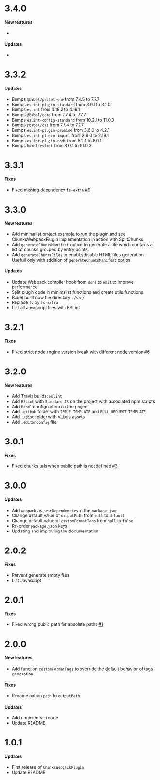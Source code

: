 # 3.4.0

#### New features

*

#### Updates

*


# 3.3.2

#### Updates

* Bumps `@babel/preset-env` from 7.4.5 to 7.7.7
* Bumps `eslint-plugin-standard` from 3.0.1 to 3.1.0
* Bumps `eslint` from 4.18.2 to 4.19.1
* Bumps `@babel/core` from 7.7.4 to 7.7.7
* Bumps `eslint-config-standard` from 10.2.1 to 11.0.0
* Bumps `@babel/cli` from 7.7.4 to 7.7.7
* Bumps `eslint-plugin-promise` from 3.6.0 to 4.2.1
* Bumps `eslint-plugin-import` from 2.8.0 to 2.19.1
* Bumps `eslint-plugin-node` from 5.2.1 to 8.0.1
* Bumps `babel-eslint` from 8.0.1 to 10.0.3


# 3.3.1

#### Fixes

* Fixed missing dependency `fs-extra` [#9](https://github.com/yoriiis/chunks-webpack-plugin/issues/9)


# 3.3.0

#### New features

* Add minimalist project example to run the plugin and see ChunksWebpackPlugin implementation in action with SplitChunks
* Add `generateChunksManifest` option to generate a file which contains a list of chunks grouped by entry points
* Add `generateChunksFiles` to enable/disable HTML files generation. Usefull only with addition of `generateChunksManifest` option

#### Updates

* Update Webpack compiler hook from `done` to `emit` to improve performance
* Split plugin code in minimalist functions and create utils functions
* Babel build now the directory `./src/`
* Replace `fs` by `fs-extra`
* Lint all Javascript files with ESLint


# 3.2.1

#### Fixes

* Fixed strict node engine version break with different node version [#6](https://github.com/yoriiis/chunks-webpack-plugin/issues/6)


# 3.2.0

#### New features

* Add Travis builds: `eslint`
* Add `ESLint` with `Standard JS` on the project with associated npm scripts
* Add `Babel` configuration on the project
* Add `.github` folder with `ISSUE_TEMPLATE` and `PULL_REQUEST_TEMPLATE`
* Add `./dist` folder with vLitejs assets
* Add `.editorconfig` file


# 3.0.1

#### Fixes

* Fixed chunks urls when public path is not defined [#3](https://github.com/yoriiis/chunks-webpack-plugin/issues/3)


# 3.0.0

#### Updates

* Add `webpack` as `peerDependencies` in the `package.json`
* Change default value of `outputPath` from `null` to `default`
* Change default value of `customFormatTags` from `null` to `false`
* Re-order `package.json` keys
* Updating and improving the documentation


# 2.0.2

#### Fixes

* Prevent generate empty files
* Lint Javascript


# 2.0.1

#### Fixes

* Fixed wrong public path for absolute paths [#1](https://github.com/yoriiis/chunks-webpack-plugin/issues/1)


# 2.0.0

#### New features

* Add function `customFormatTags` to override the default behavior of tags generation

#### Fixes

* Rename option `path` to `outputPath`

#### Updates

* Add comments in code
* Update README


# 1.0.1

#### Updates

* First release of `ChunksWebpackPlugin`
* Update README
